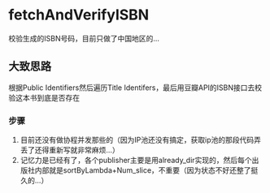 # fetchAndVerifyISBN
校验生成的ISBN号码，目前只做了中国地区的...

## 大致思路

根据Public Identifiers然后遍历Title Identifers，最后用豆瓣API的ISBN接口去校验这本书到底是否存在

### 步骤

1. 目前还没有做协程并发那些的（因为IP池还没有搞定，获取ip池的那段代码弄丢了还得重新写就非常麻烦...）
2. 记忆力是已经有了，各个publisher主要是用already_dir实现的，然后每个出版社内部就是sortByLambda+Num_slice，不重要（因为状态不好还整了挺久的...）

